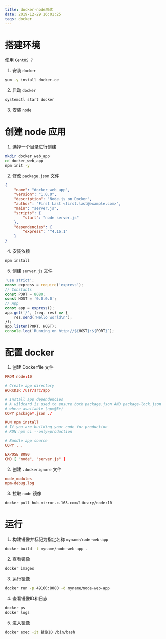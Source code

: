 ```yaml
---
title: docker-node测试
date: 2019-12-29 16:01:25
tags: docker
---
```


# 搭建环境

使用 `CentOS 7`

1. 安装 `docker`

```sh
yum -y install docker-ce
```

2. 启动 `docker`

```sh
systemctl start docker
```

<!-- more -->

3. 安装 `node`

# 创建 node 应用

1. 选择一个目录进行创建

```sh
mkdir docker_web_app
cd docker_web_app
npm init -y
```

2. 修改 `package.json` 文件

```json
{
    "name": "docker_web_app",
    "version": "1.0.0",
    "description": "Node.js on Docker",
    "author": "First Last <first.last@example.com>",
    "main": "server.js",
    "scripts": {
        "start": "node server.js"
    },
    "dependencies": {
        "express": "^4.16.1"
    }
}
```

4. 安装依赖

```sh
npm install
```

5. 创建 `server.js` 文件

```js
'use strict';
const express = require('express');
// Constants
const PORT = 8080;
const HOST = '0.0.0.0';
// App
const app = express();
app.get('/', (req, res) => {
    res.send('Hello world\n');
});
app.listen(PORT, HOST);
console.log(`Running on http://${HOST}:${PORT}`);
```

# 配置 docker

1. 创建 Dockerfile 文件

```conf
FROM node:10

# Create app directory
WORKDIR /usr/src/app

# Install app dependencies
# A wildcard is used to ensure both package.json AND package-lock.json are copied
# where available (npm@5+)
COPY package*.json ./

RUN npm install
# If you are building your code for production
# RUN npm ci --only=production

# Bundle app source
COPY . .

EXPOSE 8080
CMD [ "node", "server.js" ]
```

2. 创建 `.dockerignore` 文件

```conf
node_modules
npm-debug.log
```

3. 拉取 `node` 镜像

```sh
docker pull hub-mirror.c.163.com/library/node:10
```

# 运行

1. 构建镜像并标记为指定名称 `myname/node-web-app`

```sh
docker build -t myname/node-web-app .
```

2. 查看镜像

```sh
docker images
```

3. 运行镜像

```sh
docker run -p 49160:8080 -d myname/node-web-app
```

4. 查看镜像ID和日志

```sh
docker ps
docker logs
```

5. 进入镜像

```sh
docker exec -it 镜像ID /bin/bash
```
